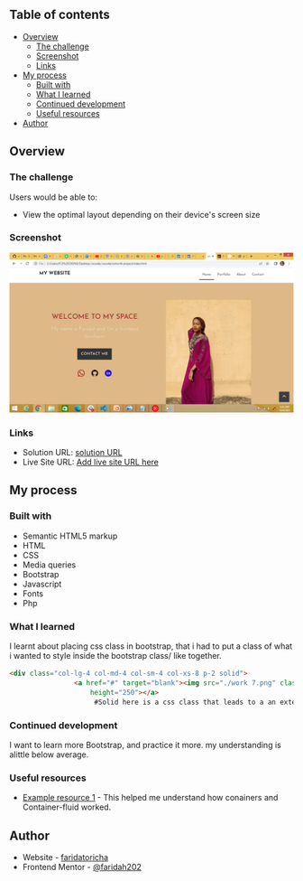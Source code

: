 
## Table of contents

- [Overview](#overview)
  - [The challenge](#the-challenge)
  - [Screenshot](#screenshot)
  - [Links](#links)
- [My process](#my-process)
  - [Built with](#built-with)
  - [What I learned](#what-i-learned)
  - [Continued development](#continued-development)
  - [Useful resources](#useful-resources)
- [Author](#author)

## Overview

### The challenge

Users would be able to:

- View the optimal layout depending on their device's screen size

### Screenshot

![](./Screenshot%20(83).png)

### Links

- Solution URL: [solution URL](https://github.com/faridah202/cohort4-project.git)
- Live Site URL: [Add live site URL here](https://your-live-site-url.com)

## My process

### Built with

- Semantic HTML5 markup
- HTML
- CSS 
- Media queries
- Bootstrap
- Javascript
- Fonts
- Php

### What I learned

I learnt about placing css class in bootstrap, that i had to put a class of what i wanted to style inside the bootstrap class/ like together.
```html
<div class="col-lg-4 col-md-4 col-sm-4 col-xs-8 p-2 solid">
                <a href="#" target="blank"><img src="./work 7.png" class="img-fluid" alt="work 7" width="450"
                    height="250"></a>
                     #Solid here is a css class that leads to a an external css.
```


### Continued development

I want to learn more Bootstrap, and practice it more. my understanding is alittle below average.

### Useful resources

- [Example resource 1](https://getbootstrap.com/docs/5.1/Container/) - This helped me understand how conainers and Container-fluid worked.

## Author

- Website - [faridatoricha](https://github.com/faridah202)
- Frontend Mentor - [@faridah202](https://www.frontendmentor.io/profile/faridah202)
